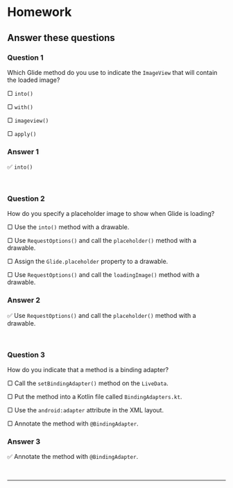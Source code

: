 # Homework

## Answer these questions

### **Question 1**

Which Glide method do you use to indicate the `ImageView` that will contain the loaded image?

▢ `into()`

▢ `with()`

▢ `imageview()`

▢ `apply()`

### Answer 1

:white_check_mark: `into()`

<br>

### **Question 2**

How do you specify a placeholder image to show when Glide is loading?

▢ Use the `into()` method with a drawable.

▢ Use `RequestOptions()` and call the `placeholder()` method with a drawable.

▢ Assign the `Glide.placeholder` property to a drawable.

▢ Use `RequestOptions()` and call the `loadingImage()` method with a drawable.

### Answer 2

:white_check_mark: Use `RequestOptions()` and call the `placeholder()` method with a drawable.

<br>

### **Question 3**

How do you indicate that a method is a binding adapter?

▢ Call the `setBindingAdapter()` method on the `LiveData`.

▢ Put the method into a Kotlin file called `BindingAdapters.kt`.

▢ Use the `android:adapter` attribute in the XML layout.

▢ Annotate the method with `@BindingAdapter`.

### Answer 3

:white_check_mark: Annotate the method with `@BindingAdapter`.

<br>

---

